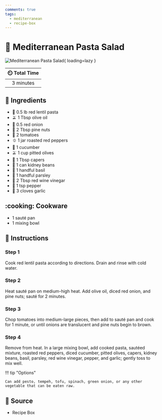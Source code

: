 ```yaml
---
comments: true
tags:
  - mediterranean
  - recipe-box
---
```

# :green_salad: Mediterranean Pasta Salad

![Mediterranean Pasta Salad](../assets/images/mediterranean-pasta-salad.jpg){ loading=lazy }

| :timer_clock: Total Time |
|:-----------------------: |
| 3 minutes |

## :salt: Ingredients

- :spaghetti: 0.5 lb red lentil pasta
- :olive: 1 Tbsp olive oil
- :onion: 0.5 red onion
- :chestnut: 2 Tbsp pine nuts
- :tomato: 2 tomatoes
- :bell_pepper: 1 jar roasted red peppers
- :cucumber: 1 cucumber
- :olive: 1 cup pitted olives
- :sponge: 1 Tbsp capers
- :canned_food: 1 can kidney beans
- :herb: 1 handful basil
- :herb: 1 handful parsley
- :wine_glass: 2 Tbsp red wine vinegar
- :salt: 1 tsp pepper
- :garlic: 3 cloves garlic

## :cooking: Cookware

- 1 sauté pan
- 1 mixing bowl

## :pencil: Instructions

### Step 1

Cook red lentil pasta according to directions. Drain and rinse with cold water.

### Step 2

Heat sauté pan on medium-high heat. Add olive oil, diced red onion, and pine nuts; sauté for 2 minutes.

### Step 3

Chop tomatoes into medium-large pieces, then add to sauté pan and cook for 1 minute, or until onions are translucent
and pine nuts begin to brown.

### Step 4

Remove from heat. In a large mixing bowl, add cooked pasta, sautéed mixture, roasted red peppers, diced cucumber,
pitted olives, capers, kidney beans, basil, parsley, red wine vinegar, pepper, and garlic; gently toss to mix well.

!!! tip "Options"

    Can add pesto, tempeh, tofu, spinach, green onion, or any other vegetable that can be eaten raw.

## :link: Source

- Recipe Box
